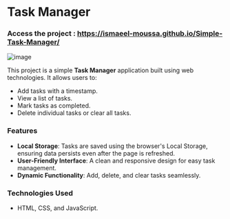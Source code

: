 # Task Manager
### Access the project : https://ismaeel-moussa.github.io/Simple-Task-Manager/
![image](https://github.com/user-attachments/assets/f1b51da4-c38a-4bd8-a381-bf7773f61fd1)



This project is a simple **Task Manager** application built using web technologies. It allows users to:

- Add tasks with a timestamp.
- View a list of tasks.
- Mark tasks as completed.
- Delete individual tasks or clear all tasks.

### Features
- **Local Storage**: Tasks are saved using the browser's Local Storage, ensuring data persists even after the page is refreshed.
- **User-Friendly Interface**: A clean and responsive design for easy task management.
- **Dynamic Functionality**: Add, delete, and clear tasks seamlessly.

### Technologies Used
- HTML, CSS, and JavaScript.
